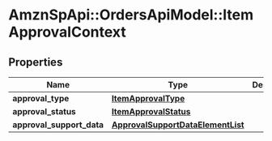 # AmznSpApi::OrdersApiModel::ItemApprovalContext

## Properties
Name | Type | Description | Notes
------------ | ------------- | ------------- | -------------
**approval_type** | [**ItemApprovalType**](ItemApprovalType.md) |  | 
**approval_status** | [**ItemApprovalStatus**](ItemApprovalStatus.md) |  | 
**approval_support_data** | [**ApprovalSupportDataElementList**](ApprovalSupportDataElementList.md) |  | [optional] 

